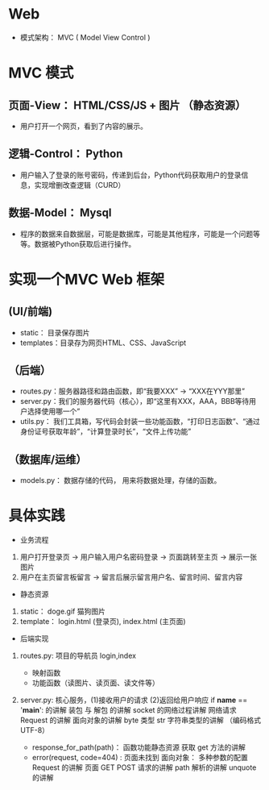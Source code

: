 
# Web
- 模式架构： MVC ( Model View Control )


# MVC 模式
## 页面-View：  HTML/CSS/JS + 图片 （静态资源）
- 用户打开一个网页，看到了内容的展示。

## 逻辑-Control：  Python
- 用户输入了登录的账号密码，传递到后台，Python代码获取用户的登录信息，实现增删改查逻辑（CURD）

## 数据-Model：  Mysql
- 程序的数据来自数据层，可能是数据库，可能是其他程序，可能是一个问题等等。数据被Python获取后进行操作。

# 实现一个MVC Web 框架

## (UI/前端)
- static： 目录保存图片
- templates：目录存为网页HTML、CSS、JavaScript

## （后端）
- routes.py：服务器路径和路由函数，即“我要XXX” -> “XXX在YYY那里”
- server.py：我们的服务器代码（核心），即“这里有XXX，AAA，BBB等待用户选择使用哪一个”
- utils.py： 我们工具箱，写代码会封装一些功能函数，“打印日志函数”、“通过身份证号获取年龄”，“计算登录时长”，“文件上传功能”

## （数据库/运维）
- models.py： 数据存储的代码， 用来将数据处理，存储的函数。

# 具体实践 

- 业务流程
 1. 用户打开登录页 -> 用户输入用户名密码登录 -> 页面跳转至主页 -> 展示一张图片
 2. 用户在主页留言板留言 -> 留言后展示留言用户名、留言时间、留言内容

- 静态资源
 1. static： doge.gif 猫狗图片 
 2. template： login.html (登录页), index.html (主页面)
 
- 后端实现
 1. routes.py: 项目的导航员    login,index 
    - 映射函数
    - 功能函数（读图片、读页面、读文件等）

 2. server.py: 核心服务，(1)接收用户的请求 (2)返回给用户响应
 if __name__ == '__main__': 的讲解
 装包 与 解包 的讲解
 socket 的网络过程讲解
 网络请求Request 的讲解
 面向对象的讲解
 byte 类型 str 字符串类型的讲解  （编码格式UTF-8）
    -   response_for_path(path)：  函数功能静态资源 获取 
           get 方法的讲解 
    -   error(request, code=404) : 页面未找到
  面向对象： 多种参数的配置 Request 的讲解
  页面 GET  POST 请求的讲解
  path 解析的讲解
  unquote 的讲解

  
     
